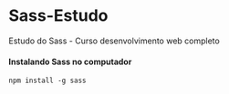 # Sass-Estudo
Estudo do Sass - Curso desenvolvimento web completo
#### Instalando Sass no computador
```npm install -g sass```

